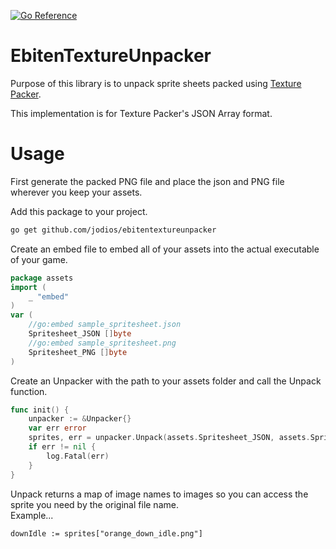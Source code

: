 [![Go Reference](https://pkg.go.dev/badge/github.com/jodios/ebitentextureunpacker.svg)](https://pkg.go.dev/github.com/jodios/ebitentextureunpacker)
# EbitenTextureUnpacker

Purpose of this library is to unpack sprite sheets packed using 
[Texture Packer](https://www.codeandweb.com/texturepacker).  
  
This implementation is for Texture Packer's JSON Array format. 

# Usage

First generate the packed PNG file and place the json and PNG file wherever you keep your assets. 

Add this package to your project.

```bash
go get github.com/jodios/ebitentextureunpacker
```

Create an embed file to embed all of your assets into the actual  executable
of your game. 
```go
package assets
import (
	_ "embed"
)
var (
	//go:embed sample_spritesheet.json
	Spritesheet_JSON []byte
	//go:embed sample_spritesheet.png
	Spritesheet_PNG []byte
)
```  
  

Create an Unpacker with the path to your assets folder and 
call the Unpack function.
```go
func init() {
	unpacker := &Unpacker{}
	var err error
	sprites, err = unpacker.Unpack(assets.Spritesheet_JSON, assets.Spritesheet_PNG)
	if err != nil {
		log.Fatal(err)
	}
}
```
Unpack returns a map of image names to images so you can access the sprite you need by the original file name.   
Example...
```golang
downIdle := sprites["orange_down_idle.png"]
```